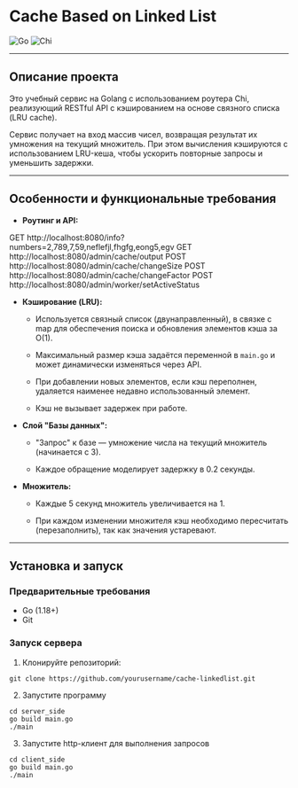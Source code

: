 # Cache Based on Linked List

![Go](https://img.shields.io/badge/go-%2300ADD8.svg?style=for-the-badge&logo=go&logoColor=white)
![Chi](https://img.shields.io/badge/chi-%23000000.svg?style=for-the-badge&logo=&logoColor=white)

---

## Описание проекта

Это учебный сервис на Golang с использованием роутера Chi, реализующий RESTful API с кэшированием на основе связного списка (LRU cache).

Сервис получает на вход массив чисел, возвращая результат их умножения на текущий множитель. При этом вычисления кэшируются с использованием LRU-кеша, чтобы ускорить повторные запросы и уменьшить задержки.

---

## Особенности и функциональные требования

- **Роутинг и API:**

GET  http://localhost:8080/info?numbers=2,789,7,59,neflefjl,fhgfg,eong5,egv
GET  http://localhost:8080/admin/cache/output
POST http://localhost:8080/admin/cache/changeSize
POST http://localhost:8080/admin/cache/changeFactor
POST http://localhost:8080/admin/worker/setActiveStatus

- **Кэширование (LRU):**

  - Используется связный список (двунаправленный), в связке с map для обеспечения поиска и обновления элементов кэша за O(1).

  - Максимальный размер кэша задаётся переменной в `main.go` и может динамически изменяться через API.

  - При добавлении новых элементов, если кэш переполнен, удаляется наименее недавно использованный элемент.

  - Кэш не вызывает задержек при работе.

- **Слой "Базы данных":**

  - "Запрос" к базе — умножение числа на текущий множитель (начинается с 3).

  - Каждое обращение моделирует задержку в 0.2 секунды.

- **Множитель:**

  - Каждые 5 секунд множитель увеличивается на 1.

  - При каждом изменении множителя кэш необходимо пересчитать (перезаполнить), так как значения устаревают.

---

## Установка и запуск

### Предварительные требования

- Go (1.18+)
- Git

### Запуск сервера

1. Клонируйте репозиторий:

```
git clone https://github.com/yourusername/cache-linkedlist.git
```

2. Запустите программу

```
cd server_side
go build main.go
./main
```

3. Запустите http-клиент для выполнения запросов

```
cd client_side
go build main.go
./main
```
